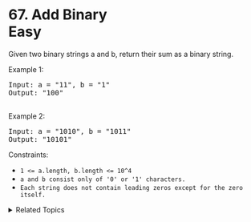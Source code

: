 # 67. Add Binary<br> Easy

Given two binary strings a and b, return their sum as a binary string.

Example 1:

<pre>
Input: a = "11", b = "1"
Output: "100"

</pre>

Example 2:

<pre>
Input: a = "1010", b = "1011"
Output: "10101"
</pre>

Constraints:

- `1 <= a.length, b.length <= 10^4`
- `a and b consist only of '0' or '1' characters.`
- `Each string does not contain leading zeros except for the zero itself.`

<details>

<summary> Related Topics </summary>

-   `String`
-   `Bit Manipulation`

</details>